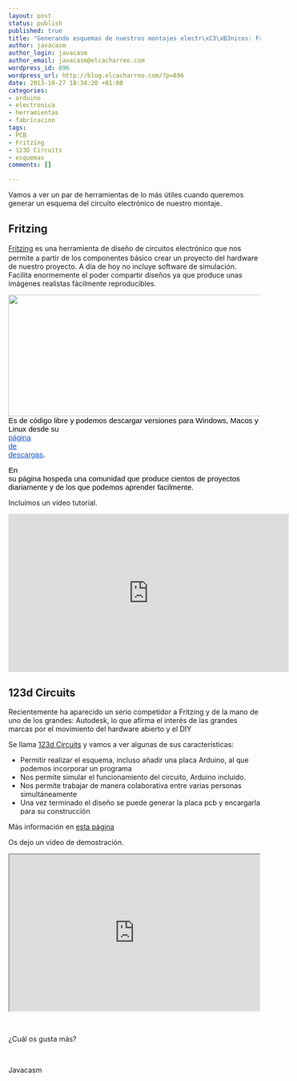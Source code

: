 ```yaml
--- 
layout: post
status: publish
published: true
title: "Generando esquemas de nuestros montajes electr\xC3\xB3nicos: Fritzing y 123D Circuits"
author: javacasm
author_login: javacasm
author_email: javacasm@elcacharreo.com
wordpress_id: 896
wordpress_url: http://blog.elcacharreo.com/?p=896
date: 2013-10-27 18:34:20 +01:00
categories: 
- arduino
- electronica
- herramientas
- fabricacion
tags: 
- PCB
- Fritzing
- 123D Circuits
- esquemas
comments: []

---
```

Vamos a ver un par de herramientas de lo más útiles cuando queremos generar un esquema del circuito electrónico de nuestro montaje.
<h2>Fritzing</h2>
<a style="line-height: 1.4;" href="http://fritzing.org/">Fritzing</a> es una herramienta de diseño de circuitos electrónico que nos permite a partir de los componentes básico crear un proyecto del hardware de nuestro proyecto. A día de hoy no incluye software de simulación. Facilita enormemente el poder compartir diseños ya que produce unas imágenes realistas fácilmente reproducibles.

<strong id="internal-source-marker_0.15660422411747277" style="color: #000000; font-family: 'times new roman'; font-size: medium; font-style: normal; font-variant: normal; letter-spacing: normal; line-height: normal; orphans: 2; text-align: start; text-indent: 0px; text-transform: none; white-space: normal; widows: 2; word-spacing: 0px; font-weight: normal;"><span style="font-size: 15px; font-family: arial; color: #000000; background-color: transparent; font-weight: normal; font-style: normal; font-variant: normal; vertical-align: baseline; white-space: pre-wrap;"><img class="aligncenter" alt="" src="http://fritzing.org/static/img/banner-02.png" width="720" height="242" />
Es de código libre y podemos descargar versiones para Windows, Macos y Linux desde su </span><a href="http://fritzing.org/download/"><span style="font-size: 15px; font-family: arial; color: #1155cc; background-color: transparent; font-weight: normal; font-style: normal; font-variant: normal; text-decoration: underline; vertical-align: baseline; white-space: pre-wrap;">página de descargas</span></a><span style="font-size: 15px; font-family: arial; color: #000000; background-color: transparent; font-weight: normal; font-style: normal; font-variant: normal; vertical-align: baseline; white-space: pre-wrap;">.</span></strong>

<span style="font-size: 15px; font-family: arial; color: #000000; background-color: transparent; font-weight: normal; font-style: normal; font-variant: normal; vertical-align: baseline; white-space: pre-wrap;">En su página hospeda una comunidad que produce cientos de proyectos diariamente y de los que podemos aprender facilmente.</span>

Incluímos un vídeo tutorial.

<iframe src="http://www.youtube.com/embed/AA1HVkbDxJQ" height="315" width="560" frameborder="0"></iframe>
<h2>123d Circuits</h2>
Recientemente ha aparecido un serio competidor a Fritzing y de la mano de uno de los grandes: Autodesk, lo que afirma el interés de las grandes marcas por el movimiento del hardware abierto y el DIY

Se llama <a href="http://123d.circuits.io/">123d Circuits</a> y vamos a ver algunas de sus características:
<ul>
	<li>Permitir realizar el esquema, incluso añadir una placa Arduino, al que podemos incorporar un programa</li>
	<li>Nos permite simular el funcionamiento del circuito, Arduino incluido.</li>
	<li>Nos permite trabajar de manera colaborativa entre varias personas simultáneamente</li>
	<li>Una vez terminado el diseño se puede generar la placa pcb y encargarla para su construcción</li>
</ul>
Más información en <a href="http://blog.123dapp.com/2013/09/introducing-123d-circuits">esta página</a>

Os dejo un vídeo de demostración.

<iframe src="http://player.vimeo.com/video/73973905" height="312" width="500"></iframe>

&nbsp;

¿Cuál os gusta más?

&nbsp;

Javacasm
